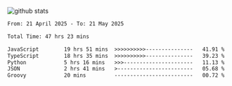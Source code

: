 
![github stats](https://github-readme-stats.vercel.app/api?username=realmahd1&show_icons=true&theme=codeSTACKr&hide_rank=true&count_private=true)

<!--START_SECTION:waka-->

```txt
From: 21 April 2025 - To: 21 May 2025

Total Time: 47 hrs 23 mins

JavaScript        19 hrs 51 mins  >>>>>>>>>>---------------   41.91 %
TypeScript        18 hrs 35 mins  >>>>>>>>>>---------------   39.23 %
Python            5 hrs 16 mins   >>>----------------------   11.13 %
JSON              2 hrs 41 mins   >------------------------   05.68 %
Groovy            20 mins         -------------------------   00.72 %
```

<!--END_SECTION:waka-->
